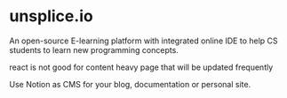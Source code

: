 # unsplice.io

An open-source E-learning platform with integrated online IDE to help CS students to learn new programming concepts.

react is not good for content heavy page that will be updated frequently

Use Notion as CMS for your blog, documentation or personal site.
